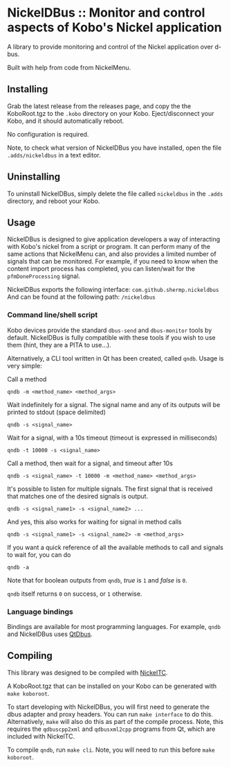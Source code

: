 # NickelDBus :: Monitor and control aspects of Kobo's Nickel application

A library to provide monitoring and control of the Nickel application over d-bus.

Built with help from code from NickelMenu.

## Installing

Grab the latest release from the releases page, and copy the the KoboRoot.tgz to the `.kobo` directory on your Kobo. Eject/disconnect your Kobo, and it should automatically reboot.

No configuration is required.

Note, to check what version of NickelDBus you have installed, open the file `.adds/nickeldbus` in a text editor.

## Uninstalling

To uninstall NickelDBus, simply delete the file called `nickeldbus` in the `.adds` directory, and reboot your Kobo.

## Usage

NickelDBus is designed to give application developers a way of interacting with Kobo's nickel from a script or program. It can perform many of the same actions that NickelMenu can, and also provides a limited number of signals that can be monitored. For example, if you need to know when the content import process has completed, you can listen/wait for the `pfmDoneProcessing` signal.

NickelDBus exports the following interface:
```com.github.shermp.nickeldbus```
And can be found at the following path:
```/nickeldbus```

### Command line/shell script

Kobo devices provide the standard `dbus-send` and `dbus-monitor` tools by default. NickelDBus is fully compatible with these tools if you wish to use them (hint, they are a PITA to use...).

Alternatively, a CLI tool written in Qt has been created, called `qndb`. Usage is very simple:

Call a method
```
qndb -m <method_name> <method_args>
```
Wait indefinitely for a signal. The signal name and any of its outputs will be printed to stdout (space delimited)
```
qndb -s <signal_name>
```
Wait for a signal, with a 10s timeout (timeout is expressed in milliseconds)
```
qndb -t 10000 -s <signal_name>
```
Call a method, then wait for a signal, and timeout after 10s
```
qndb -s <signal_name> -t 10000 -m <method_name> <method_args>
```
It's possible to listen for multiple signals. The first signal that is received that matches one of the desired signals is output.
```
qndb -s <signal_name1> -s <signal_name2> ...
```
And yes, this also works for waiting for signal in method calls
```
qndb -s <signal_name1> -s <signal_name2> -m <method_args>
```
If you want a quick reference of all the available methods to call and signals to wait for, you can do
```
qndb -a
```
Note that for boolean outputs from `qndb`, *true* is `1` and *false* is `0`.

`qndb` itself returns `0` on success, or `1` otherwise.

### Language bindings

Bindings are available for most programming languages. For example, `qndb` and NickelDBus uses [QtDbus](https://doc.qt.io/qt-5/qtdbus-index.html).

## Compiling

This library was designed to be compiled with [NickelTC](https://github.com/geek1011/NickelTC).

A KoboRoot.tgz that can be installed on your Kobo can be generated with `make koboroot`.

To start developing with NickelDBus, you will first need to generate the dbus adapter and proxy headers. You can run `make interface` to do this. Alternatively, `make` will also do this as part of the compile process. Note, this requires the `qdbuscpp2xml` and `qdbusxml2cpp` programs from Qt, which are included with NickelTC.

To compile `qndb`, run `make cli`. Note, you will need to run this before `make koboroot`.